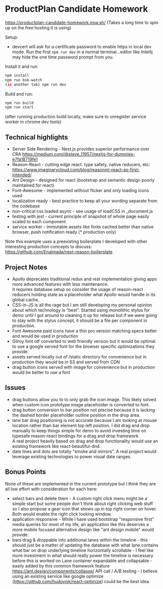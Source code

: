 # ProductPlan Candidate Homework

https://productplan-candidate-homework.now.sh/
(Takes a long time to spin up on the free hosting it is using)

Setup:
- devcert will ask for a certificate password to enable https in local dev mode.
Run the first `npm run dev` in a normal terminal...editor like Intellij may hide the one time password prompt from you.
` 

Install it and run:

```bash
npm install
npm run bsb-watch
(in another tab) npm run dev
```

Build and run:

```bash
npm run build
npm run start
```
(after running production build locally, make sure to unregister service worker in chrome dev tools)

## Technical highlights
* Server Side Rendering - Next.js provides superior performance over CRA https://medium.com/@steve_11957/nextjs-for-dummies-e7fa18719fe1
* Reason-React - cutting edge react. type safety, native reducers, etc: https://www.imaginarycloud.com/blog/reasonml-react-as-first-intended/
* Ant Design - designed for react (bootstrap and semantic design poorly maintained for react) 
* Font-Awesome - implemented without flicker and only loading icons used 
* localization ready - best practice to keep all your wording separate from the codebase
* non-critical css loaded async - see usage of loadCSS in _document.js 
* testing with jest - current principle of snapshot of whole page easily scaled to each component
* service worker - immutable assets like fonts cached better than native browser, push notification ready  (* production only)

Note this example uses a preexisting boilerplate I developed with other interesting production concepts to discuss:
https://github.com/Enalmada/next-reason-boilerplate

## Project Notes
* Apollo deprecates traditional redux and rest implementation giving apps more advanced features with less maintenance.  
It requires database setup so consider the usage of reason-react reducers holding state as a placeholder what Apollo would handle in its global cache. 
* CSS-in-JS is all the rage but I am still developing my personal opinion about which technology is "best".  Started using monolithic stylus for demo until I got 
around to cleaning it up for release but if we were going to stay with the stylus concept, it should be a file per component in production.  
* Font Awesome paid icons have a thin pro version matching specs better and would be used in production
* Gilroy font otf converted to web friendly version but it would be optimal to use a google served font for the browser
specific optimizations they provide.
* assets served locally out of /static directory for convenience but in production they would be in S3 and served from CDN
* drag button icons served with image for convenience but in production would be better to use a font

## Issues
* drag buttons allow you to to only grab the icon image.  This likely solved when custom icon prototype image placeholder is converted to font. 
* drag button conversion to bar position not precise because it is lacking the dashed border placeholder outline position in the drop area.    
* lane bar drag positioning is not accurate because I am looking at mouse location rather than bar element top left position.  I did drag and drop manually
to keep things simple for demo to avoid investing time on typesafe reason-react bindings for a drag and drop framework.  
A real project heavily based on drag and drop functionality would use an existing framework like react-beautiful-dnd.
* date lines and dots are totally "smoke and mirrors".  A real project would leverage existing technologies to power visual date ranges.

## Bonus Points
None of these are implemented in the current prototype but I think they are all low effort with consideration for each here:
* select bars and delete them - A custom right click menu might be a simple start but some people don't think about right clicking web stuff so 
I also propose a gear icon that shows up in top right corner on hover.  Both would enable the right click looking window. 
* application responsive - While I have used bootstrap "responsive first" media queries for most of my life, an application like this
deserves a more mobile focused alternative design like "ant design mobile" would provide.   
* bars drag & droppable into additional lanes within the timeline - this should just be a matter of updating the database with what lane contains what bar on drop 
underlying timeline horizontally scrollable - I feel like more investment in what should really power the timeline is necessary before this is worked on
Lane container expandable and collapsable - easily added by this common framework feature  https://ant.design/components/collapse/
API call / A/B testing - I believe using an existing service like google optimize (https://github.com/hudovisk/react-optimize) could be the best idea.


